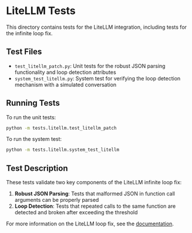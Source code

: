 # LiteLLM Tests

This directory contains tests for the LiteLLM integration, including tests for the infinite loop fix.

## Test Files

- `test_litellm_patch.py`: Unit tests for the robust JSON parsing functionality and loop detection attributes
- `system_test_litellm.py`: System test for verifying the loop detection mechanism with a simulated conversation

## Running Tests

To run the unit tests:

```bash
python -m tests.litellm.test_litellm_patch
```

To run the system test:

```bash
python -m tests.litellm.system_test_litellm
```

## Test Description

These tests validate two key components of the LiteLLM infinite loop fix:

1. **Robust JSON Parsing**: Tests that malformed JSON in function call arguments can be properly parsed
2. **Loop Detection**: Tests that repeated calls to the same function are detected and broken after exceeding the threshold

For more information on the LiteLLM loop fix, see the [documentation](../../docs/litellm_loop_fix.md). 